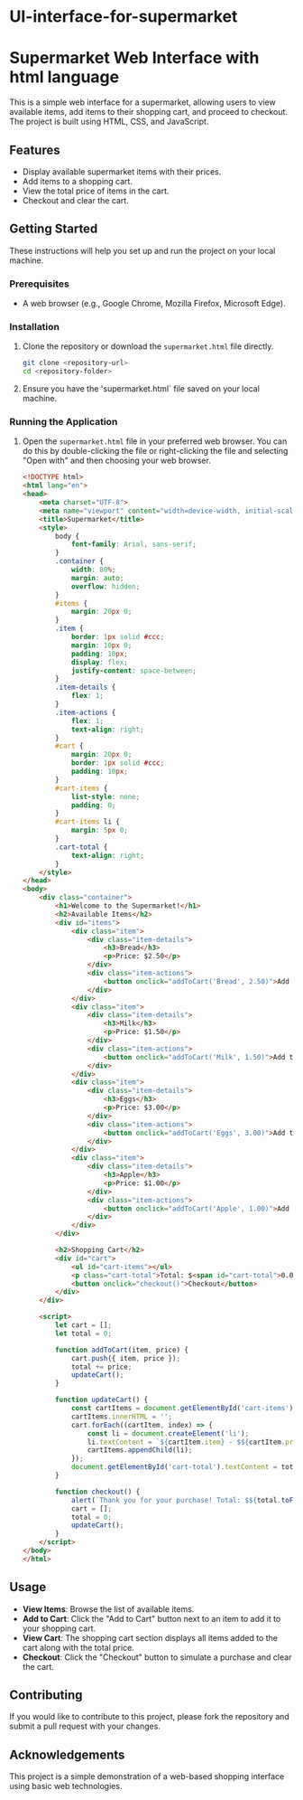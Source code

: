 # UI-interface-for-supermarket
# Supermarket Web Interface with html language

This is a simple web interface for a supermarket, allowing users to view available items, add items to their shopping cart, and proceed to checkout. The project is built using HTML, CSS, and JavaScript.

## Features

- Display available supermarket items with their prices.
- Add items to a shopping cart.
- View the total price of items in the cart.
- Checkout and clear the cart.

## Getting Started

These instructions will help you set up and run the project on your local machine.

### Prerequisites

- A web browser (e.g., Google Chrome, Mozilla Firefox, Microsoft Edge).

### Installation

1. Clone the repository or download the `supermarket.html` file directly.

    ```bash
    git clone <repository-url>
    cd <repository-folder>
    ```

2. Ensure you have the 'supermarket.html` file saved on your local machine.

### Running the Application

1. Open the `supermarket.html` file in your preferred web browser. You can do this by double-clicking the file or right-clicking the file and selecting "Open with" and then choosing your web browser.

    ```html
    <!DOCTYPE html>
    <html lang="en">
    <head>
        <meta charset="UTF-8">
        <meta name="viewport" content="width=device-width, initial-scale=1.0">
        <title>Supermarket</title>
        <style>
            body {
                font-family: Arial, sans-serif;
            }
            .container {
                width: 80%;
                margin: auto;
                overflow: hidden;
            }
            #items {
                margin: 20px 0;
            }
            .item {
                border: 1px solid #ccc;
                margin: 10px 0;
                padding: 10px;
                display: flex;
                justify-content: space-between;
            }
            .item-details {
                flex: 1;
            }
            .item-actions {
                flex: 1;
                text-align: right;
            }
            #cart {
                margin: 20px 0;
                border: 1px solid #ccc;
                padding: 10px;
            }
            #cart-items {
                list-style: none;
                padding: 0;
            }
            #cart-items li {
                margin: 5px 0;
            }
            .cart-total {
                text-align: right;
            }
        </style>
    </head>
    <body>
        <div class="container">
            <h1>Welcome to the Supermarket!</h1>
            <h2>Available Items</h2>
            <div id="items">
                <div class="item">
                    <div class="item-details">
                        <h3>Bread</h3>
                        <p>Price: $2.50</p>
                    </div>
                    <div class="item-actions">
                        <button onclick="addToCart('Bread', 2.50)">Add to Cart</button>
                    </div>
                </div>
                <div class="item">
                    <div class="item-details">
                        <h3>Milk</h3>
                        <p>Price: $1.50</p>
                    </div>
                    <div class="item-actions">
                        <button onclick="addToCart('Milk', 1.50)">Add to Cart</button>
                    </div>
                </div>
                <div class="item">
                    <div class="item-details">
                        <h3>Eggs</h3>
                        <p>Price: $3.00</p>
                    </div>
                    <div class="item-actions">
                        <button onclick="addToCart('Eggs', 3.00)">Add to Cart</button>
                    </div>
                </div>
                <div class="item">
                    <div class="item-details">
                        <h3>Apple</h3>
                        <p>Price: $1.00</p>
                    </div>
                    <div class="item-actions">
                        <button onclick="addToCart('Apple', 1.00)">Add to Cart</button>
                    </div>
                </div>
            </div>

            <h2>Shopping Cart</h2>
            <div id="cart">
                <ul id="cart-items"></ul>
                <p class="cart-total">Total: $<span id="cart-total">0.00</span></p>
                <button onclick="checkout()">Checkout</button>
            </div>
        </div>

        <script>
            let cart = [];
            let total = 0;

            function addToCart(item, price) {
                cart.push({ item, price });
                total += price;
                updateCart();
            }

            function updateCart() {
                const cartItems = document.getElementById('cart-items');
                cartItems.innerHTML = '';
                cart.forEach((cartItem, index) => {
                    const li = document.createElement('li');
                    li.textContent = `${cartItem.item} - $${cartItem.price.toFixed(2)}`;
                    cartItems.appendChild(li);
                });
                document.getElementById('cart-total').textContent = total.toFixed(2);
            }

            function checkout() {
                alert(`Thank you for your purchase! Total: $${total.toFixed(2)}`);
                cart = [];
                total = 0;
                updateCart();
            }
        </script>
    </body>
    </html>
    ```

## Usage

- **View Items**: Browse the list of available items.
- **Add to Cart**: Click the "Add to Cart" button next to an item to add it to your shopping cart.
- **View Cart**: The shopping cart section displays all items added to the cart along with the total price.
- **Checkout**: Click the "Checkout" button to simulate a purchase and clear the cart.

## Contributing

If you would like to contribute to this project, please fork the repository and submit a pull request with your changes.

## Acknowledgements

This project is a simple demonstration of a web-based shopping interface using basic web technologies.
